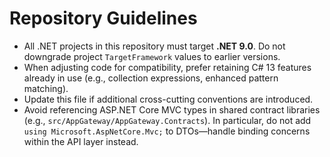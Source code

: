 # Repository Guidelines

- All .NET projects in this repository must target **.NET 9.0**. Do not downgrade project `TargetFramework` values to earlier versions.
- When adjusting code for compatibility, prefer retaining C# 13 features already in use (e.g., collection expressions, enhanced pattern matching).
- Update this file if additional cross-cutting conventions are introduced.
- Avoid referencing ASP.NET Core MVC types in shared contract libraries (e.g., `src/AppGateway/AppGateway.Contracts`). In particular, do not add `using Microsoft.AspNetCore.Mvc;` to DTOs—handle binding concerns within the API layer instead.
